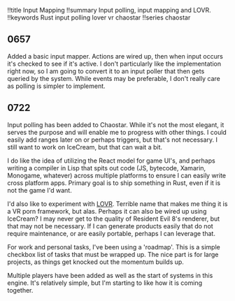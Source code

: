 !!title Input Mapping
!!summary Input polling, input mapping and LOVR.
!!keywords Rust input polling lover vr chaostar
!!series chaostar

## 0657

Added a basic input mapper. Actions are wired up, then when input occurs it's checked to see if it's active. I don't particularly like the implementation right now, so I am going to convert it to an input poller that then gets queried by the system. While events may be preferable, I don't really care as polling is simpler to implement. 

## 0722

Input polling has been added to Chaostar. While it's not the most elegant, it serves the purpose and will enable me to progress with other things. I could easily add ranges later on or perhaps triggers, but that's not necessary. I still want to work on IceCream, but that can wait a bit. 

I do like the idea of utilizing the React model for game UI's, and perhaps writing a compiler in Lisp that spits out code (JS, bytecode, Xamarin, Monogame, whatever) across multiple platforms to ensure I can easily write cross platform apps. Primary goal is to ship something in Rust, even if it is not the game I'd want. 
 
I'd also like to experiment with [LOVR](https://lovr.org/). Terrible name that makes me thing it is a VR porn framework, but alas. Perhaps it can also be wired up using IceCream? I may never get to the quality of Resident Evil 8's renderer, but that may not be necessary. If I can generate products easily that do not require maintenance, or are easily portable, perhaps I can leverage that.

For work and personal tasks, I've been using a 'roadmap'. This is a simple checkbox list of tasks that must be wrapped up. The nice part is for large projects, as things get knocked out the momentum builds up. 

Multiple players have been added as well as the start of systems in this engine. It's relatively simple, but I'm starting to like how it is coming together.